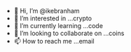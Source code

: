 - 👋 Hi, I’m @ikebranham
- 👀 I’m interested in ...crypto 
- 🌱 I’m currently learning ...code
- 💞️ I’m looking to collaborate on ...coins
- 📫 How to reach me ...email 

<!---
ikebranham/ikebranham is a ✨ special ✨ repository because its `README.md` (this file) appears on your GitHub profile.
You can click the Preview link to take a look at your changes.
--->

